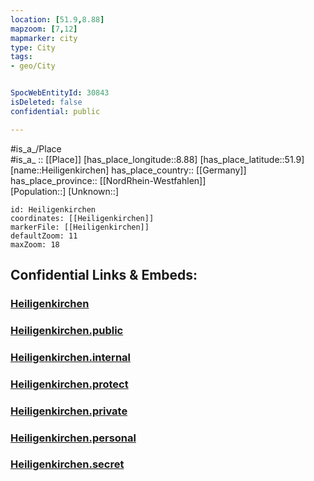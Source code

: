 ```yaml
---
location: [51.9,8.88] 
mapzoom: [7,12] 
mapmarker: city 
type: City
tags:
- geo/City


SpocWebEntityId: 30843
isDeleted: false
confidential: public

---
```

#is_a_/Place  
#is_a_ :: [[Place]] 
[has_place_longitude::8.88] 
[has_place_latitude::51.9] 
[name::Heiligenkirchen] 
has_place_country:: [[Germany]]  
has_place_province:: [[NordRhein-Westfahlen]]  
[Population::] 
[Unknown::] 


```leaflet
id: Heiligenkirchen
coordinates: [[Heiligenkirchen]] 
markerFile: [[Heiligenkirchen]] 
defaultZoom: 11 
maxZoom: 18
```


## Confidential Links & Embeds: 

### [Heiligenkirchen](/_Standards/Earth/Continent/Europe/Europe~Central/Germany/Germany~West/Nordrhein-Westfalen/counties~NW/Lippe/cities~Lippe/Detmold/Heiligenkirchen.md) 

### [Heiligenkirchen.public](/_public/Earth/Continent/Europe/Europe~Central/Germany/Germany~West/Nordrhein-Westfalen/counties~NW/Lippe/cities~Lippe/Detmold/Heiligenkirchen.public.md) 

### [Heiligenkirchen.internal](/_internal/Earth/Continent/Europe/Europe~Central/Germany/Germany~West/Nordrhein-Westfalen/counties~NW/Lippe/cities~Lippe/Detmold/Heiligenkirchen.internal.md) 

### [Heiligenkirchen.protect](/_protect/Earth/Continent/Europe/Europe~Central/Germany/Germany~West/Nordrhein-Westfalen/counties~NW/Lippe/cities~Lippe/Detmold/Heiligenkirchen.protect.md) 

### [Heiligenkirchen.private](/_private/Earth/Continent/Europe/Europe~Central/Germany/Germany~West/Nordrhein-Westfalen/counties~NW/Lippe/cities~Lippe/Detmold/Heiligenkirchen.private.md) 

### [Heiligenkirchen.personal](/_personal/Earth/Continent/Europe/Europe~Central/Germany/Germany~West/Nordrhein-Westfalen/counties~NW/Lippe/cities~Lippe/Detmold/Heiligenkirchen.personal.md) 

### [Heiligenkirchen.secret](/_secret/Earth/Continent/Europe/Europe~Central/Germany/Germany~West/Nordrhein-Westfalen/counties~NW/Lippe/cities~Lippe/Detmold/Heiligenkirchen.secret.md)

